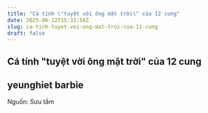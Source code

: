 ```yaml
---
title: "Cá tính \"tuyệt vời ông mặt trời\" của 12 cung"
date: 2025-06-12T15:33:58Z
slug: ca-tinh-tuyet-voi-ong-mat-troi-cua-12-cung
draft: false
---
```


## Cá tính "tuyệt vời ông mặt trời" của 12 cung

## yeunghiet barbie

Nguồn: Sưu tầm